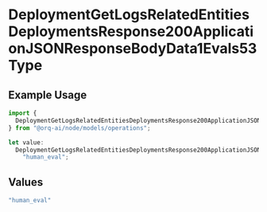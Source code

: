 # DeploymentGetLogsRelatedEntitiesDeploymentsResponse200ApplicationJSONResponseBodyData1Evals53Type

## Example Usage

```typescript
import {
  DeploymentGetLogsRelatedEntitiesDeploymentsResponse200ApplicationJSONResponseBodyData1Evals53Type,
} from "@orq-ai/node/models/operations";

let value:
  DeploymentGetLogsRelatedEntitiesDeploymentsResponse200ApplicationJSONResponseBodyData1Evals53Type =
    "human_eval";
```

## Values

```typescript
"human_eval"
```